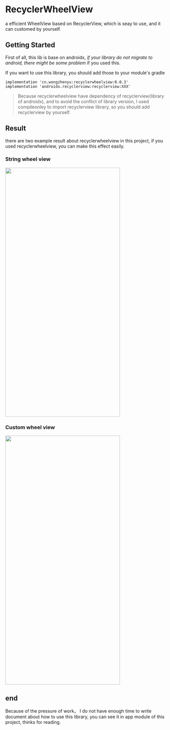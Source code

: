 # RecyclerWheelView

a efficient WheelView  based on RecyclerView, which is seay to use, and it can customed by yourself.

## Getting Started

First of all, this lib is base on androidx, *if your library do not migrate to android, there might be some problem* if you used this.

If you want to use this library, you should add those to your module's gradle

```
implementation 'cn.wongzhenyu:recyclerwheelview:0.0.3'
implementation 'androidx.recyclerview:recyclerview:XXX'
```

> Because recyclerwheelview have dependency of recyclerview(library of androidx), and to avoid the conflict of library version, I used compileonley to import recyclerview library, so you should add recyclerview by yourself.

## Result

there are two example result about recyclerwheelview in this project, if you used recyclerwheelview, you can  make this effect easily.

### String wheel view

<img width="360" height="780" src="https://i.loli.net/2020/05/10/f8uC3jUiHFA6qZY.jpg"/>

### Custom wheel view

<img width="360" height="780" src="https://i.loli.net/2020/05/10/WizePB59CjLK1gw.jpg"/>

## end

Because of the pressure of work， I do not have enough time to write document about how to use this library, you can see it in app module of this project, thinks for reading.

 

